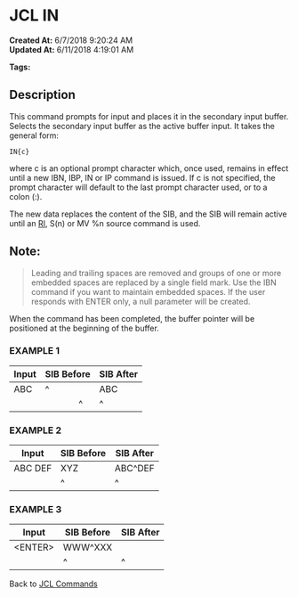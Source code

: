 # JCL IN

**Created At:** 6/7/2018 9:20:24 AM  
**Updated At:** 6/11/2018 4:19:01 AM  

**Tags:**
<badge text='jcl' vertical='middle' />
<badge text='buffer' vertical='middle' />

## Description 

This command prompts for input and places it in the secondary input buffer. Selects the secondary input buffer as the active buffer input. It takes the general form:

```
IN{c}
```

where c is an optional prompt character which, once used, remains in effect until a new IBN, IBP, IN or IP command is issued. If c is not specified, the prompt character will default to the last prompt character used, or to a colon (:).

The new data replaces the content of the SIB, and the SIB will remain active until an [RI](http://jbase.com/r5/knowledgebase/manuals/3.0/30manpages/man/jcl2_JCL.RI.htm), S(n) or MV %n source command is used.



## Note: 


> Leading and trailing spaces are removed and groups of one or more embedded spaces are replaced by a single field mark. Use the IBN command if you want to maintain embedded spaces. If the user responds with ENTER only, a null parameter will be created.


When the command has been completed, the buffer pointer will be positioned at the beginning of the buffer.



### EXAMPLE 1


| Input <br> | SIB Before <br> | SIB After <br> |
| --- | --- | --- |
| ABC<br> | ^<br> | ABC<br> |
| <br> |               ^<br> | ^<br> |




### EXAMPLE 2


| Input <br> | SIB Before <br> | SIB After <br> |
| --- | --- | --- |
| ABC DEF<br> | XYZ<br> | ABC^DEF<br> |
| <br> | ^<br> | ^<br> |




### EXAMPLE 3


| Input<br> | SIB Before<br> | SIB After <br> |
| --- | --- | --- |
| &lt;ENTER&gt;<br> | WWW^XXX<br> | <br> |
| <br> | ^<br> | ^<br> |




Back to [JCL Commands](jcl-commands)
